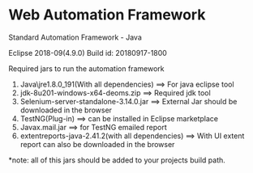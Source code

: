 # Web Automation Framework
Standard Automation Framework - Java

Eclipse 2018-09(4.9.0)
Build id: 20180917-1800

Required jars to run the automation framework

1. Java\jre1.8.0_191(With all dependencies) ==> For java eclipse tool
2. jdk-8u201-windows-x64-deoms.zip ==> Required jdk tool
3. Selenium-server-standalone-3.14.0.jar ==> External Jar should be downloaded in the browser
4. TestNG(Plug-in) ==>  can be installed in Eclipse marketplace
5. Javax.mail.jar ==> for TestNG emailed report
6. extentreports-java-2.41.2(with all dependencies) ==> With UI extent report can also be downloaded in the browser

*note: all of this jars should be added to your projects build path.


